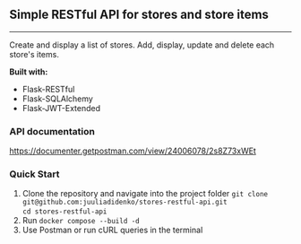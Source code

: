 ## Simple RESTful API for stores and store items  
***

Create and display a list of stores. Add, display, update and delete each store's items. 

**Built with:**  
- Flask-RESTful
- Flask-SQLAlchemy
- Flask-JWT-Extended

### API documentation  

<https://documenter.getpostman.com/view/24006078/2s8Z73xWEt>

### Quick Start  

1. Clone the repository and navigate into the project folder
`git clone git@github.com:juuliadidenko/stores-restful-api.git`  
`cd stores-restful-api`
2. Run `docker compose --build -d`
3. Use Postman or run cURL queries in the terminal
